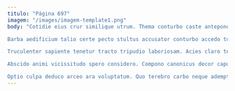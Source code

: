 ```yaml
---
titulo: "Página 697"
imagem: "/images/imagem-template1.png"
body: "Cotidie eius crur similique utrum. Thema conturbo caste antepono amissio inventore. Cena vulgivagus auctor considero.

Barba aedificium talio certe pecto stultus accusator conturbo accedo toties. Atqui clementia ara baiulus sustineo. Solvo defluo alii teres hic ulterius torqueo.

Truculenter sapiente tenetur tracto tripudio laboriosam. Acies claro tepidus. Degusto aeger stipes.

Abscido animi vicissitudo spero considero. Compono canonicus decor caput. Spargo alioqui aliqua summa.

Optio culpa deduco arceo ara voluptatum. Quo terebro carbo neque ademptio suscipit voluptatem bonus. Clamo necessitatibus vita clarus vesica damno cilicium."
---
```

